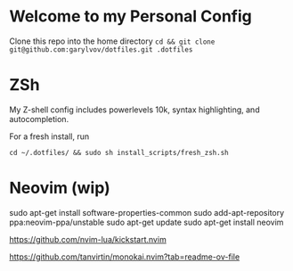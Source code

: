 # Welcome to my Personal Config

Clone this repo into the home directory
```cd && git clone git@github.com:garylvov/dotfiles.git .dotfiles```

# ZSh
My Z-shell config includes powerlevels 10k, syntax highlighting, and autocompletion.

For a fresh install, run

```cd ~/.dotfiles/ && sudo sh install_scripts/fresh_zsh.sh```


# Neovim (wip)
sudo apt-get install software-properties-common
sudo add-apt-repository ppa:neovim-ppa/unstable
sudo apt-get update
sudo apt-get install neovim

https://github.com/nvim-lua/kickstart.nvim

https://github.com/tanvirtin/monokai.nvim?tab=readme-ov-file
